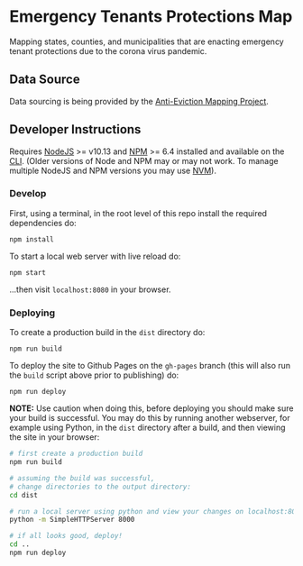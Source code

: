 # Emergency Tenants Protections Map

Mapping states, counties, and municipalities that are enacting emergency tenant protections due to the corona virus pandemic.

## Data Source

Data sourcing is being provided by the [Anti-Eviction Mapping Project](https://www.antievictionmap.com/).

## Developer Instructions

Requires [NodeJS](https://nodejs.org/en/) >= v10.13 and [NPM](https://www.npmjs.com/) >= 6.4 installed and available on the [CLI](https://en.wikipedia.org/wiki/Command-line_interface). (Older versions of Node and NPM may or may not work. To manage multiple NodeJS and NPM versions you may use [NVM](https://github.com/nvm-sh/nvm)).

### Develop

First, using a terminal, in the root level of this repo install the required dependencies do:

```
npm install
```

To start a local web server with live reload do:

```
npm start
```

...then visit `localhost:8080` in your browser.

### Deploying

To create a production build in the `dist` directory do:

```
npm run build
```

To deploy the site to Github Pages on the `gh-pages` branch (this will also run the `build` script above prior to publishing) do:

```
npm run deploy
```

**NOTE:** Use caution when doing this, before deploying you should make sure your build is successful. You may do this by running another webserver, for example using Python, in the `dist` directory after a build, and then viewing the site in your browser:

```bash
# first create a production build
npm run build

# assuming the build was successful,
# change directories to the output directory:
cd dist

# run a local server using python and view your changes on localhost:8000
python -m SimpleHTTPServer 8000

# if all looks good, deploy!
cd ..
npm run deploy
```
